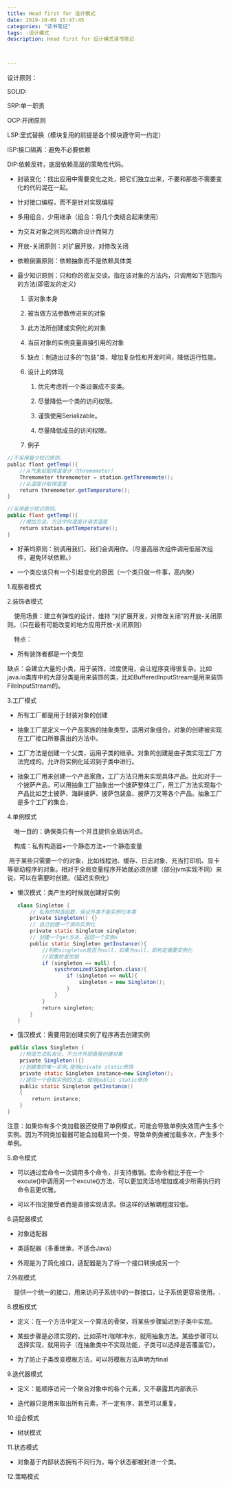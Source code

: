 ```yaml
---
title: Head first for 设计模式
date: 2019-10-09 15:47:45
categories: "读书笔记" 
tags: -设计模式
description: Head first for 设计模式读书笔记



---
```


设计原则：

SOLID:

SRP:单一职责

OCP:开闭原则

LSP:里式替换（模块复用的前提是各个模块遵守同一约定）

ISP:接口隔离：避免不必要依赖

DIP:依赖反转，底层依赖高层的策略性代码。

-   封装变化：找出应用中需要变化之处，把它们独立出来，不要和那些不需要变化的代码混在一起。

-   针对接口编程，而不是针对实现编程

-   多用组合，少用继承（组合：将几个类结合起来使用）

-   为交互对象之间的松耦合设计而努力

-   开放-关闭原则：对扩展开放，对修改关闭

-   依赖倒置原则：依赖抽象而不是依赖具体类

-   最少知识原则：只和你的密友交谈。指在该对象的方法内，只调用如下范围内的方法(即密友的定义)

    1.  该对象本身

    2.  被当做方法参数传进来的对象

    3.  此方法所创建或实例化的对象

    4.  当前对象的实例变量直接引用的对象

    5.  缺点：制造出过多的“包装”类，增加复杂性和开发时间，降低运行性能。

    6.  设计上的体现

        1.  优先考虑将一个类设置成不变类。

        2.  尽量降低一个类的访问权限。

        3.  谨慎使用Serializable。

        4.  尽量降低成员的访问权限。

    7.  例子

```java
//不采用最少知识原则。
public float getTemp(){
    //从气象站取得温度计（thremometer）
    Thremometer thremometer = station.getThremomete();
    //从温度计取得温度
    return thremometer.getTemperature();
}

//采用最少知识原则。
public float getTemp(){
    //增加方法，方法中向温度计请求温度
    return station.getTemperature();
}
```

-   好莱坞原则：别调用我们，我们会调用你。（尽量高层次组件调用低层次组件，避免环状依赖。）

-   一个类应该只有一个引起变化的原因（一个类只做一件事，高内聚）

1.观察者模式

2.装饰者模式

    使用场景：建立有弹性的设计，维持
“对扩展开发，对修改关闭”的开放-关闭原则。（只在最有可能改变的地方应用开放-关闭原则）

    特点：

-   所有装饰者都是一个类型


缺点：会建立大量的小类，用于装饰，过度使用，会让程序变得很复杂。比如java.io类库中的大部分类是用来装饰的类，比如BufferedInputStream是用来装饰FileInputStream的。

3.工厂模式

-   所有工厂都是用于封装对象的创建

-   抽象工厂是定义一个产品家族的抽象类型，运用对象组合。对象的创建被实现在工厂接口所暴露出的方法中。

-   工厂方法是创建一个父类，运用子类的继承。对象的创建是由子类实现工厂方法完成的。允许将实例化延迟到子类中进行。

-   抽象工厂用来创建一个产品家族，工厂方法只用来实现具体产品。比如对于一个披萨产品，可以用抽象工厂抽象出一个披萨整体工厂，用工厂方法实现每个产品比如芝士披萨、海鲜披萨、披萨包装盒、披萨刀叉等各个产品。抽象工厂是多个工厂的集合，

4.单例模式

    唯一目的：确保类只有一个并且提供全局访问点。

    构成：私有构造器+一个静态方法+一个静态变量


 用于某些只需要一个的对象，比如线程池、缓存、日志对象、充当打印机、显卡等驱动程序的对象。相对于全局变量程序开始就必须创建（部分jvm实现不同）来说，可以在需要时创建。（延迟实例化）

- 懒汉模式：类产生的时候就创建好实例

  ```java
  class Singleton {
      // 私有的构造函数，保证外类不能实例化本类
      private Singleton() {}
      // 自己创建一个类的实例化
      private static Singleton singleton;
      // 创建一个get方法，返回一个实例s
      public static Singleton getInstance(){
          //判断singleton是否为null，如果为null，即判定需要实例化
          //双重检查加锁
          if (singleton == null) {
              syschronized(Singleton.class){
                  if (singleton == null){
                      singleton = new Singleton();
                  }
              }
          }
          return singleton;
      }
  }
  ```

-   饿汉模式：需要用到创建实例了程序再去创建实例

```java
 public class Singleton {
    //构造方法私有化，不允许外部直接创建对象
    private Singleton(){}
    //创建类的唯一实例,使用private static修饰
    private static Singleton instance=new Singleton();
    //提供一个获取实例的方法，使用public static修饰
    public static Singleton getInstance()
    {
        return instance;
    }
}
```

注意：如果你有多个类加载器还使用了单例模式，可能会导致单例失效而产生多个实例。因为不同类加载器可能会加载同一个类，导致单例类被加载多次，产生多个单例。

5.命令模式

-   可以通过宏命令一次调用多个命令，并支持撤销。宏命令相比于在一个excute()中调用另一个excute()方法，可以更加灵活地增加或减少所需执行的命令且更优雅。

-   可以不指定接受者而是直接实现请求。但这样的话解耦程度较低。

6.适配器模式

-   对象适配器

-   类适配器（多重继承，不适合Java）

-   外观是为了简化接口，适配器是为了将一个接口转换成另一个 

7.外观模式

    提供一个统一的接口，用来访问子系统中的一群接口，让子系统更容易使用。.

8.模板模式

-   定义：在一个方法中定义一个算法的骨架，将某些步骤延迟到子类中实现。

-   某些步骤是必须实现的，比如茶叶/咖啡冲水，就用抽象方法。某些步骤可以选择实现，就用钩子（在抽象类中不实现功能，子类可以选择是否覆盖它）。

-   为了防止子类改变模板方法，可以将模板方法声明为final

9.迭代器模式

-   定义：能顺序访问一个聚合对象中的各个元素，又不暴露其内部表示

-   迭代器只是用来取出所有元素，不一定有序，甚至可以重复。

10.组合模式

-   树状模式

11.状态模式

-   对象基于内部状态拥有不同行为。每个状态都被封进一个类。

12.策略模式
